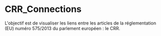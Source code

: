 # CRR_Connections
L'objectif est de visualiser les liens entre les articles de la réglementation (EU) numéro 575/2013 du parlement européen : le CRR.
